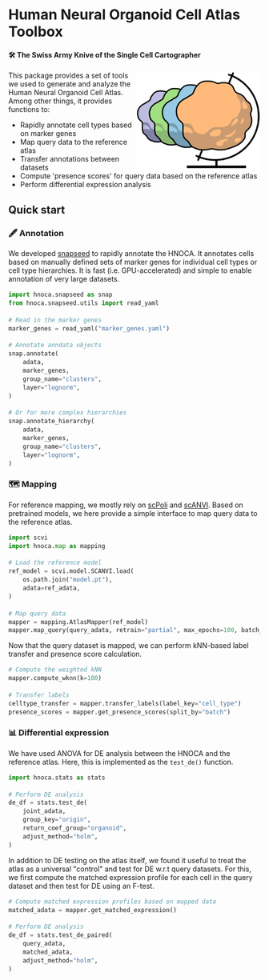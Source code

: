 # Human Neural Organoid Cell Atlas Toolbox
#### 🛠️ The Swiss Army Knive of the Single Cell Cartographer

<img src="site/assets/images/flavicon.png" align="right" width="250"/>

This package provides a set of tools we used to generate and analyze the Human Neural Organoid Cell Atlas. Among other things, it provides functions to:

- Rapidly annotate cell types based on marker genes
- Map query data to the reference atlas
- Transfer annotations between datasets
- Compute 'presence scores' for query data based on the reference atlas
- Perform differential expression analysis


## Quick start

### 🖋️ Annotation 

We developed [snapseed](https://github.com/devsystemslab/snapseed) to rapidly annotate the HNOCA. It annotates cells based on manually defined sets of marker genes for individual cell types or cell type hierarchies. It is fast (i.e. GPU-accelerated) and simple to enable annotation of very large datasets.

```python
import hnoca.snapseed as snap
from hnoca.snapseed.utils import read_yaml

# Read in the marker genes
marker_genes = read_yaml("marker_genes.yaml")

# Annotate anndata objects
snap.annotate(
    adata,
    marker_genes,
    group_name="clusters",
    layer="lognorm",
)

# Or for more complex hierarchies
snap.annotate_hierarchy(
    adata,
    marker_genes,
    group_name="clusters",
    layer="lognorm",
)
```

### 🗺️ Mapping

For reference mapping, we mostly rely on [scPoli](https://docs.scarches.org/en/latest/scpoli_surgery_pipeline.html) and [scANVI](https://docs.scvi-tools.org/en/1.1.1/user_guide/models/scanvi.html). Based on pretrained models, we here provide a simple interface to map query data to the reference atlas.

```python
import scvi
import hnoca.map as mapping

# Load the reference model
ref_model = scvi.model.SCANVI.load(
    os.path.join("model.pt"),
    adata=ref_adata,
)

# Map query data
mapper = mapping.AtlasMapper(ref_model)
mapper.map_query(query_adata, retrain="partial", max_epochs=100, batch_size=1024)
```

Now that the query dataset is mapped, we can perform kNN-based label transfer and presence score calculation.

```python
# Compute the weighted kNN
mapper.compute_wknn(k=100)

# Transfer labels
celltype_transfer = mapper.transfer_labels(label_key="cell_type")
presence_scores = mapper.get_presence_scores(split_by="batch")
```

### 📊 Differential expression

We have used ANOVA for DE analysis between the HNOCA and the reference atlas. Here, this is implemented as the `test_de()` function.

```python
import hnoca.stats as stats

# Perform DE analysis
de_df = stats.test_de(
    joint_adata,
    group_key="origin",
    return_coef_group="organoid",
    adjust_method="holm",
)
```

In addition to DE testing on the atlas itself, we found it useful to treat the atlas as a universal "control" and test for DE w.r.t query datasets. For this, we first compute the matched expression profile for each cell in the query dataset and then test for DE using an F-test.

```python
# Compute matched expression profiles based on mapped data
matched_adata = mapper.get_matched_expression()

# Perform DE analysis
de_df = stats.test_de_paired(
    query_adata,
    matched_adata,
    adjust_method="holm",
)
```

